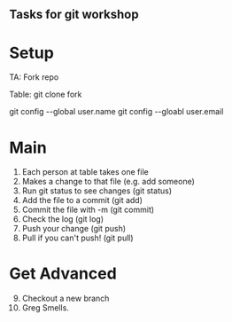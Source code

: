 Tasks for git workshop
----------------------

Setup
======

TA: Fork repo

Table:
git clone fork

git config --global user.name
git config --gloabl user.email

Main
====

1. Each person at table takes one file
2. Makes a change to that file (e.g. add someone)
3. Run git status to see changes (git status)
4. Add the file to a commit (git add)
5. Commit the file with -m (git commit)
6. Check the log (git log)
7. Push your change (git push)
8. Pull if you can't push! (git pull)

Get Advanced
===========
9. Checkout a new branch
10. Greg Smells.